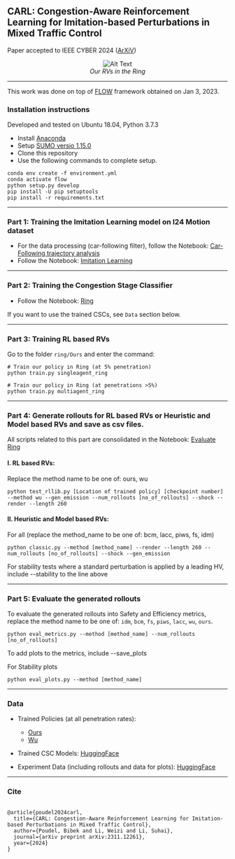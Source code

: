 ## CARL: Congestion-Aware Reinforcement Learning for Imitation-based Perturbations in Mixed Traffic Control
Paper accepted to IEEE CYBER 2024 ([ArXiV](https://arxiv.org/abs/2404.00796v1))

<p align="center">
  <img src="https://github.com/poudel-bibek/EnduRL/blob/5241e6f905b16dcb43df86fbb328b52c64050550/ring/ring_banner.gif" alt="Alt Text">
  <br>
  <i>Our RVs in the Ring</i>
</p>

------
This work was done on top of [FLOW](https://github.com/flow-project/flow) framework obtained on Jan 3, 2023.

### Installation instructions 

Developed and tested on Ubuntu 18.04, Python 3.7.3

- Install [Anaconda](https://www.anaconda.com/)
- Setup [SUMO versio 1.15.0](https://github.com/eclipse-sumo/sumo/releases/tag/v1_15_0)
- Clone this repository
- Use the following commands to complete setup.

```
conda env create -f environment.yml
conda activate flow
python setup.py develop
pip install -U pip setuptools
pip install -r requirements.txt
```
---
### Part 1: Training the Imitation Learning model on I24 Motion dataset
  - For the data processing (car-following filter), follow the Notebook: [Car-Following trajectory analysis](https://github.com/poudel-bibek/CARL/blob/master/car_following/Car-Following%20trajectory%20analysis.ipynb)
  - Follow the Notebook: [Imitation Learning](https://github.com/poudel-bibek/CARL/blob/master/imitation_learning/Imitation%20Learning-1.ipynb)
  

---
### Part 2: Training the Congestion Stage Classifier

- Follow the Notebook: [Ring](https://github.com/poudel-bibek/Imitation_Congestion/blob/master/ring/Ours/CSC_training_ring.ipynb)

If you want to use the trained CSCs, see `Data` section below. 

---
### Part 3: Training RL based RVs

Go to the folder `ring/Ours` and enter the command:

```
# Train our policy in Ring (at 5% penetration) 
python train.py singleagent_ring

# Train our policy in Ring (at penetrations >5%)
python train.py multiagent_ring

```

---
### Part 4: Generate rollouts for RL based RVs or Heuristic and Model based RVs and save as csv files.
All scripts related to this part are consolidated in the Notebook: [Evaluate Ring](https://github.com/poudel-bibek/CARL/blob/master/ring/Evaluate%20Ring.ipynb)

#### I. RL based RVs:

Replace the method name to be one of: ours, wu

```
python test_rllib.py [Location of trained policy] [checkpoint number] --method wu --gen_emission --num_rollouts [no_of_rollouts] --shock --render --length 260
```

#### II. Heuristic and Model based RVs:
For all (replace the method_name to be one of: bcm, lacc, piws, fs, idm)

```
python classic.py --method [method_name] --render --length 260 --num_rollouts [no_of_rollouts] --shock --gen_emission
```
For stability tests where a standard perturbation is applied by a leading HV, include --stability to the line above

---
### Part 5: Evaluate the generated rollouts

To evaluate the generated rollouts into Safety and Efficiency metrics, replace the method name to be one of: `idm`, `bcm`, `fs`, `piws`, `lacc`, `wu`, `ours`.

```
python eval_metrics.py --method [method_name] --num_rollouts [no_of_rollouts]
```

To add plots to the metrics, include --save_plots

For Stability plots

```
python eval_plots.py --method [method_name]
```

---
### Data

- Trained Policies (at all penetration rates):
  - [Ours](https://github.com/poudel-bibek/CARL/tree/master/ring/Ours/Trained_policies)
  - [Wu](https://github.com/poudel-bibek/CARL/tree/master/ring/Wu_et_al/Trained_policies)

- Trained CSC Models: [HuggingFace](https://huggingface.co/matrix-multiply/Congestion_Stage_Classifier/tree/main)

- Experiment Data (including rollouts and data for plots): [HuggingFace](https://huggingface.co/datasets/matrix-multiply/CARL/tree/mainL)

---
### Cite

```

@article{poudel2024carl,
  title={CARL: Congestion-Aware Reinforcement Learning for Imitation-based Perturbations in Mixed Traffic Control},
  author={Poudel, Bibek and Li, Weizi and Li, Suhai},
  journal={arXiv preprint arXiv:2311.12261},
  year={2024}
}

```
